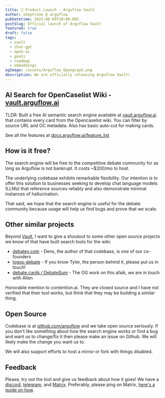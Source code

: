```yaml
---
title: 🎉 Product Launch - Arguflow Vault
author: skeptrune @ arguflow
pubDatetime: 2023-08-09T10:00:00Z
postSlug: Official launch of Arguflow Vault
featured: true
draft: false
tags:
  - vault
  - chat-gpt
  - open-ai
  - goals
  - roadmap
  - embeddings
ogImage: /assets/Arguflow_Opengraph.png
description: We are officially releasing Arguflow Vault!
---
```


## AI Search for OpenCaselist Wiki - [vault.arguflow.ai](https://vault.arguflow.ai)

TLDR: Built a free AI semantic search engine available at [vault.arguflow.ai](https://vault.arguflow.ai) that contains every card from the Opencaselist wiki. You can filter by source URL and OC metadata. Also has basic auto-cut for making cards.

See all the features at [docs.arguflow.ai/feature_list](https://docs.arguflow.ai/feature_list)

## How is it free?

The search engine will be free to the competitive debate community for as long as Arguflow is not bankrupt. It costs ~$200/mo to host.

The underlying codebase exhibits remarkable flexibility. Our intention is to offer this solution to businesses seeking to develop chat language models (LLMs) that reference sources reliably and also demonstrate minimal instances of hallucination.

That said, we hope that the search engine is useful for the debate community because usage will help us find bugs and prove that we scale.

## Other similar projects

Beyond [Vault](https://vault.arguflow.ai), I want to give a shoutout to some other open source projects we know of that have built search tools for the wiki:

- [debatev.com](https://debatev.com) - Dens, the author of that codebase, is one of our co-founders
- [logos-debate](https://logos-debate.netlify.app/) - If you know Tyler, the person behind it, please put us in touch!
- [debate.cards / DebateSum](https://paperswithcode.com/paper/debatesum-a-large-scale-argument-mining-and) - The OG work on this afaik, we are in touch with Allen

Honorable mention to contention.ai. They are closed source and I have not verified that their tool works, but think that they may be building a similar thing.

## Open Source

Codebase is at [github.com/arguflow](https://github.com/arguflow) and we take open source seriously. If you don't like something about how the search engine works or find a bug and want us to change/fix it then please make an issue on Github. We will likely make the change you want us to.

We will also support efforts to host a mirror or fork with things disabled.

## Feedback

Please, try out the tool and give us feedback about how it goes! We have a [discord](https://discord.gg/CuJVfgZf54), [telegram](https://t.me/+vUOq6omKOn5lY2Zh), and [Matrix](https://matrix.to/#/#arguflow-general:matrix.zerodao.gg). Preferably, please ping on Matrix, [here's a guide on how](https://docs.arguflow.gg/how-to-join-our-matrix).
